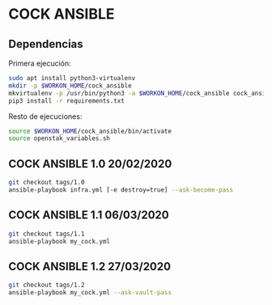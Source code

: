 # COCK ANSIBLE

## Dependencias

Primera ejecución:

```bash
sudo apt install python3-virtualenv
mkdir -p $WORKON_HOME/cock_ansible
mkvirtualenv -p /usr/bin/python3 -a $WORKON_HOME/cock_ansible cock_ansible
pip3 install -r requirements.txt
```

Resto de ejecuciones:

```bash
source $WORKON_HOME/cock_ansible/bin/activate
source openstak_variables.sh
```

## COCK ANSIBLE 1.0 20/02/2020

```bash
git checkout tags/1.0
ansible-playbook infra.yml [-e destroy=true] --ask-become-pass
```

## COCK ANSIBLE 1.1 06/03/2020

```bash
git checkout tags/1.1
ansible-playbook my_cock.yml
```

## COCK ANSIBLE 1.2 27/03/2020

```bash
git checkout tags/1.2
ansible-playbook my_cock.yml --ask-vault-pass
```

